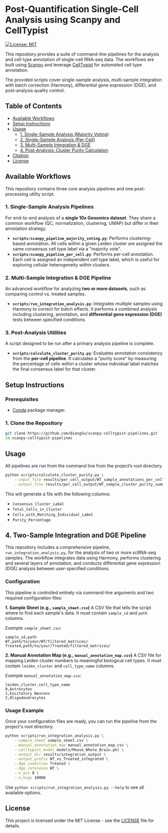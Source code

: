 # Post-Quantification Single-Cell Analysis using Scanpy and CellTypist
[![License: MIT](https://img.shields.io/badge/License-MIT-yellow.svg)](https://opensource.org/licenses/MIT)

This repository provides a suite of command-line pipelines for the analysis and cell type annotation of single-cell RNA-seq data. The workflows are built using [Scanpy](https://scanpy.readthedocs.io/) and leverage [CellTypist](https://www.celltypist.org/) for automated cell type annotation.

The provided scripts cover single-sample analysis, multi-sample integration with batch correction (Harmony), differential gene expression (DGE), and post-analysis quality control.

## Table of Contents
- [Available Workflows](#available-workflows)
- [Setup Instructions](#setup-instructions)
- [Usage](#usage)
  - [1. Single-Sample Analysis (Majority Voting)](#1-single-sample-analysis-majority-voting)
  - [2. Single-Sample Analysis (Per-Cell)](#2-single-sample-analysis-per-cell)
  - [3. Multi-Sample Integration & DGE](#3-multi-sample-integration--dge)
  - [4. Post-Analysis: Cluster Purity Calculation](#4-post-analysis-cluster-purity-calculation)
- [Citation](#citation)
- [License](#license)

## Available Workflows

This repository contains three core analysis pipelines and one post-processing utility script.

### 1. Single-Sample Analysis Pipelines
For end-to-end analysis of a **single 10x Genomics dataset**. They share a common workflow (QC, normalization, clustering, UMAP) but differ in their annotation strategy.

-   **`scripts/scanpy_pipeline_majority_voting.py`**: Performs clustering-based annotation. All cells within a given Leiden cluster are assigned the same consensus cell type label via a "majority vote".
-   **`scripts/scanpy_pipeline_per_cell.py`**: Performs per-cell annotation. Each cell is assigned an independent cell type label, which is useful for exploring cellular heterogeneity *within* clusters.

### 2. Multi-Sample Integration & DGE Pipeline
An advanced workflow for analyzing **two or more datasets**, such as comparing control vs. treated samples.

-   **`scripts/run_integration_analysis.py`**: Integrates multiple samples using Harmony to correct for batch effects. It performs a combined analysis including clustering, annotation, and **differential gene expression (DGE)** tests between specified conditions.

### 3. Post-Analysis Utilities
A script designed to be run after a primary analysis pipeline is complete.

-   **`scripts/calculate_cluster_purity.py`**: Evaluates annotation consistency from the **per-cell pipeline**. It calculates a "purity score" by measuring the percentage of cells within a cluster whose individual label matches the final consensus label for that cluster.

## Setup Instructions

### Prerequisites
- [Conda](https://docs.conda.io/en/latest/miniconda.html) package manager.

### 1. Clone the Repository
```bash
git clone https://github.com/QiangSu/scanpy-celltypist-pipelines.git
cd scanpy-celltypist-pipelines
```

## Usage

All pipelines are run from the command line from the project’s root directory.

```bash
python scripts/calculate_cluster_purity.py \
    --input_file results/per_cell_output/WT_sample_annotations_per_cell_raw.csv \
    --output_file results/per_cell_output/WT_sample_cluster_purity_summary.csv
```

This will generate a file with the following columns:
- `Consensus_Cluster_Label`
- `Total_Cells_in_Cluster`
- `Cells_with_Matching_Individual_Label`
- `Purity_Percentage`


## 4. Two-Sample Integration and DGE Pipeline

This repository includes a comprehensive pipeline, `run_integration_analysis.py`, for the analysis of two or more scRNA-seq samples. The workflow integrates data using Harmony, performs clustering and several layers of annotation, and conducts differential gene expression (DGE) analysis between user-specified conditions.

### Configuration

This pipeline is controlled entirely via command-line arguments and two required configuration files:

**1. Sample Sheet (e.g., `sample_sheet.csv`)**
A CSV file that tells the script where to find each sample's data. It must contain `sample_id` and `path` columns.

*Example `sample_sheet.csv`:*
```csv
sample_id,path
WT,path/to/your/WT/filtered_matrices/
Treated,path/to/your/Treated/filtered_matrices/
```

**2. Manual Annotation Map (e.g., `manual_annotation_map.csv`)**
A CSV file for mapping Leiden cluster numbers to meaningful biological cell types. It must contain `leiden_cluster` and `cell_type_name` columns.

*Example `manual_annotation_map.csv`:*
```csv
leiden_cluster,cell_type_name
0,Astrocytes
1,Excitatory Neurons
2,Oligodendrocytes
```

### Usage Example

Once your configuration files are ready, you can run the pipeline from the project's root directory.

```bash
python scripts/run_integration_analysis.py \
    --sample_sheet sample_sheet.csv \
    --manual_annotation_map manual_annotation_map.csv \
    --celltypist_model models/Mouse_Whole_Brain.pkl \
    --output_dir results/integration_output \
    --output_prefix WT_vs_Treated_integrated \
    --dge_condition Treated \
    --dge_reference WT \
    --n_pcs 8 \
    --n_hvgs 10000
```
Use `python scripts/run_integration_analysis.py --help` to see all available options.


## License
This project is licensed under the MIT License - see the [LICENSE](LICENSE) file for details.
